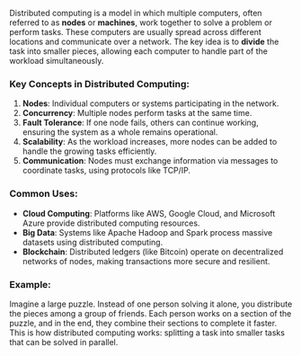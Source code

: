 Distributed computing is a model in which multiple computers, often referred to as **nodes** or **machines**, work together to solve a problem or perform tasks. These computers are usually spread across different locations and communicate over a network. The key idea is to **divide** the task into smaller pieces, allowing each computer to handle part of the workload simultaneously.

### Key Concepts in Distributed Computing:
1. **Nodes**: Individual computers or systems participating in the network.
2. **Concurrency**: Multiple nodes perform tasks at the same time.
3. **Fault Tolerance**: If one node fails, others can continue working, ensuring the system as a whole remains operational.
4. **Scalability**: As the workload increases, more nodes can be added to handle the growing tasks efficiently.
5. **Communication**: Nodes must exchange information via messages to coordinate tasks, using protocols like TCP/IP.

### Common Uses:
- **Cloud Computing**: Platforms like AWS, Google Cloud, and Microsoft Azure provide distributed computing resources.
- **Big Data**: Systems like Apache Hadoop and Spark process massive datasets using distributed computing.
- **Blockchain**: Distributed ledgers (like Bitcoin) operate on decentralized networks of nodes, making transactions more secure and resilient.

### Example:
Imagine a large puzzle. Instead of one person solving it alone, you distribute the pieces among a group of friends. Each person works on a section of the puzzle, and in the end, they combine their sections to complete it faster. This is how distributed computing works: splitting a task into smaller tasks that can be solved in parallel.
